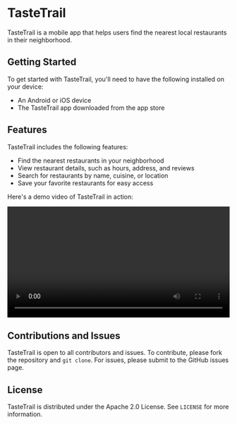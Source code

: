 # TasteTrail

TasteTrail is a mobile app that helps users find the nearest local restaurants in their neighborhood.

## Getting Started

To get started with TasteTrail, you'll need to have the following installed on your device:
- An Android or iOS device
- The TasteTrail app downloaded from the app store

## Features

TasteTrail includes the following features:
- Find the nearest restaurants in your neighborhood
- View restaurant details, such as hours, address, and reviews
- Search for restaurants by name, cuisine, or location
- Save your favorite restaurants for easy access

Here's a demo video of TasteTrail in action:

<video controls width="100%">
  <source src="https://github.com/gaelxxl34/E-commerce/assets/107554725/b7406bf8-6462-45ed-94b6-a54fd02b3a05" type="video/mp4">
  <p>Your browser does not support the video tag.</p>
</video>

## Contributions and Issues

TasteTrail is open to all contributors and issues. To contribute, please fork the repository and `git clone`. For issues, please submit to the GitHub issues page.

## License

TasteTrail is distributed under the Apache 2.0 License. See `LICENSE` for more information.
